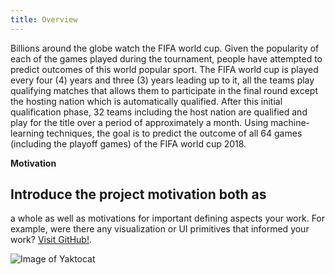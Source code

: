 ```yaml
---
title: Overview
---
```


Billions around the globe watch the FIFA world cup. Given the popularity of each of the
games played during the tournament, people have attempted to predict outcomes of this world popular
sport. The FIFA world cup is played every four (4) years and three (3) years leading up to it, all the
teams play qualifying matches that allows them to participate in the final round except the hosting
nation which is automatically qualified. After this initial qualification phase, 32 teams including the
host nation are qualified and play for the title over a period of approximately a month.
Using machine-learning techniques, the goal is to predict the outcome of all 64 games
(including the playoff games) of the FIFA world cup 2018.

__Motivation__

## Introduce the project motivation both as
a whole as well as motivations for important defining aspects your work. For example, were there any visualization or UI primitives that informed your work?
[Visit GitHub!](www.github.com).

![Image of Yaktocat](https://www.google.co.il/url?sa=i&source=images&cd=&cad=rja&uact=8&ved=2ahUKEwjOoqiJ1Y_fAhUIZ1AKHV31DzsQjRx6BAgBEAU&url=http%3A%2F%2Fwww.sportingnews.com%2Fus%2Fsoccer%2Fnews%2Fworld-cup-2018-beginners-guide-sites-favorites-players-to-watch%2Fcp5tx7nlhrdz1e1uuulyod0dx&psig=AOvVaw3FXoex5TqOJuIxDnUE9vdH&ust=1544338957107683)
